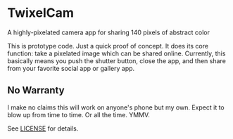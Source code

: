 # TwixelCam
A highly-pixelated camera app for sharing 140 pixels of abstract color

This is prototype code. Just a quick proof of concept. It does its core function: take a pixelated image which can be shared online. Currently, this basically means you push the shutter button, close the app, and then share from your favorite social app or gallery app.

## No Warranty

I make no claims this will work on anyone's phone but my own. Expect it to blow up from time to time. Or all the time. YMMV.

See [LICENSE](LICENSE) for details.
